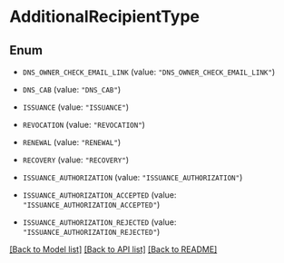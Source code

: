 # AdditionalRecipientType

## Enum


* `DNS_OWNER_CHECK_EMAIL_LINK` (value: `"DNS_OWNER_CHECK_EMAIL_LINK"`)

* `DNS_CAB` (value: `"DNS_CAB"`)

* `ISSUANCE` (value: `"ISSUANCE"`)

* `REVOCATION` (value: `"REVOCATION"`)

* `RENEWAL` (value: `"RENEWAL"`)

* `RECOVERY` (value: `"RECOVERY"`)

* `ISSUANCE_AUTHORIZATION` (value: `"ISSUANCE_AUTHORIZATION"`)

* `ISSUANCE_AUTHORIZATION_ACCEPTED` (value: `"ISSUANCE_AUTHORIZATION_ACCEPTED"`)

* `ISSUANCE_AUTHORIZATION_REJECTED` (value: `"ISSUANCE_AUTHORIZATION_REJECTED"`)


[[Back to Model list]](../README.md#documentation-for-models) [[Back to API list]](../README.md#documentation-for-api-endpoints) [[Back to README]](../README.md)


